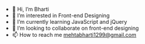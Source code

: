 - 👋 Hi, I’m Bharti
- 👀 I’m interested in Front-end Designing
- 🌱 I’m currently learning JavaScript and jQuery
- 💞️ I’m looking to collaborate on front-end designing
- 📫 How to reach me mehtabharti1299@gmail.com

<!---
bharti-mehta-99/bharti-mehta-99 is a ✨ special ✨ repository because its `README.md` (this file) appears on your GitHub profile.
You can click the Preview link to take a look at your changes.
--->

